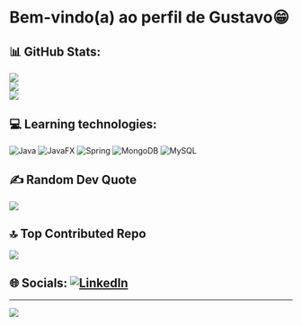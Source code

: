 # Bem-vindo(a) ao perfil de Gustavo😁

## 📊 GitHub Stats:
![](https://github-readme-stats.vercel.app/api?username=Gustavo-Kenzo&theme=default_repocard&hide_border=false&include_all_commits=false&count_private=false)<br/>
![](https://github-readme-streak-stats.herokuapp.com/?user=Gustavo-Kenzo&theme=default_repocard&hide_border=false)<br/>
![](https://github-readme-stats.vercel.app/api/top-langs/?username=Gustavo-Kenzo&theme=default_repocard&hide_border=false&include_all_commits=false&count_private=false&layout=compact)

## 💻 Learning technologies:
![Java](https://img.shields.io/badge/java-%23ED8B00.svg?style=for-the-badge&logo=openjdk&logoColor=white) ![JavaFX](https://img.shields.io/badge/javafx-%23FF0000.svg?style=for-the-badge&logo=javafx&logoColor=white) ![Spring](https://img.shields.io/badge/spring-%236DB33F.svg?style=for-the-badge&logo=spring&logoColor=white) ![MongoDB](https://img.shields.io/badge/MongoDB-%234ea94b.svg?style=for-the-badge&logo=mongodb&logoColor=white) ![MySQL](https://img.shields.io/badge/mysql-4479A1.svg?style=for-the-badge&logo=mysql&logoColor=white)

## ✍️ Random Dev Quote
![](https://quotes-github-readme.vercel.app/api?type=vetical&theme=light)

## 🔝 Top Contributed Repo
![](https://github-contributor-stats.vercel.app/api?username=Gustavo-Kenzo&limit=5&theme=default_repocard&combine_all_yearly_contributions=true)

## 🌐 Socials:         [![LinkedIn](https://img.shields.io/badge/LinkedIn-%230077B5.svg?logo=linkedin&logoColor=white)](https://www.linkedin.com/in/gustavo-kenzo-almeida-de-castro-529a55232/?trk=opento_sprofile_details) 
---
[![](https://visitcount.itsvg.in/api?id=Gustavo-Kenzo&icon=2&color=1)](https://visitcount.itsvg.in)

<!-- Proudly created with GPRM ( https://gprm.itsvg.in ) -->
